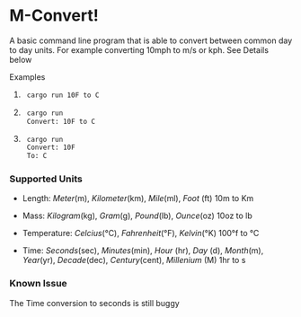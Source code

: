 M-Convert!
=========

A basic command line program that is able to convert between common day to day units. For example converting 10mph to m/s or kph. See Details below

Examples
1. ```sh
    cargo run 10F to C
    ```
2. ```sh
    cargo run
    Convert: 10F to C
    ```
3. ```sh
    cargo run
    Convert: 10F
    To: C
    ```

### Supported Units
- Length: *Meter*(m), *Kilometer*(km), *Mile*(ml), *Foot* (ft)
10m to Km

- Mass: *Kilogram*(kg), *Gram*(g), *Pound*(lb), *Ounce*(oz) 
10oz to lb 

- Temperature: *Celcius*(°C), *Fahrenheit*(°F), *Kelvin*(°K)
100°f to °C 

- Time: *Seconds*(sec), *Minutes*(min), *Hour* (hr), *Day* (d), *Month*(m), *Year*(yr), *Decade*(dec), *Century*(cent), *Millenium* (M)
1hr to s


### Known Issue
The Time conversion to seconds is still buggy